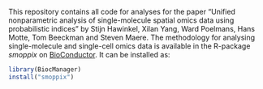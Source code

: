 
This repository contains all code for analyses for the paper “Unified
nonparametric analysis of single-molecule spatial omics data using
probabilistic indices” by Stijn Hawinkel, Xilan Yang, Ward Poelmans,
Hans Motte, Tom Beeckman and Steven Maere. The methodology for analysing
single-molecule and single-cell omics data is available in the R-package
*smoppix* on
[BioConductor](https://master.bioconductor.org/packages/smoppix/). It
can be installed as:

``` r
library(BiocManager)
install("smoppix")
```
